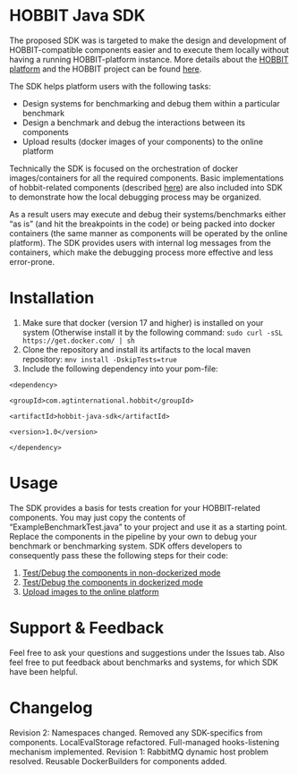 # HOBBIT Java SDK
The proposed SDK was is targeted to make the design and development of HOBBIT-compatible components easier and to execute them locally without having a running HOBBIT-platform instance. More details about the [HOBBIT platform](https://github.com/hobbit-project/platform) and the HOBBIT project can be found [here](https://project-hobbit.eu/). 

The SDK helps platform users with the following tasks:
* Design systems for benchmarking and debug them within a particular benchmark
* Design a benchmark and debug the interactions between its components
* Upload results (docker images of your components) to the online platform

Technically the SDK is focused on the orchestration of docker images/containers for all the required components. Basic implementations of hobbit-related components (described [here](https://github.com/hobbit-project/platform/wiki/Develop-a-component-in-Java)) are also included into SDK to demonstrate how the local debugging process may be organized. 

As a result users may execute and debug their systems/benchmarks either “as is” (and hit the breakpoints in the code) or being packed into docker containers (the same manner as components will be operated by the online platform). The SDK provides users with internal log messages from the containers, which make the debugging process more effective and less error-prone. 

# Installation
1) Make sure that docker (version 17 and higher) is installed on your system 
(Otherwise install it by the following command: `sudo curl -sSL https://get.docker.com/ | sh`
2) Clone the repository and install its artifacts to the local maven repository:
`mnv install -DskipTests=true`
3) Include the following dependency into your pom-file:

`<dependency>`

`<groupId>com.agtinternational.hobbit</groupId>`

`<artifactId>hobbit-java-sdk</artifactId>`

`<version>1.0</version>`

`</dependency>`

# Usage
The SDK provides a basis for tests creation for your HOBBIT-related components. You may just copy the contents of “ExampleBenchmarkTest.java” to your project and use it as a starting point. Replace the components in the pipeline by your own to debug your benchmark or benchmarking system.  SDK offers developers to consequently pass these the following steps for their code:
1. [Test/Debug the components in non-dockerized mode](https://github.com/hobbit-project/java-sdk/wiki/Test-the-components-in-non-dockerized-mode)
1. [Test/Debug the components in dockerized mode](https://github.com/hobbit-project/java-sdk/wiki/Test-the-components-in-non-dockerized-mode)
1. [Upload images to the online platform](https://github.com/hobbit-project/java-sdk/wiki/Upload-images-to-the-platform)

# Support & Feedback
Feel free to ask your questions and suggestions under the Issues tab. 
Also feel free to put feedback about benchmarks and systems, for which SDK have been helpful.

# Changelog
Revision 2: Namespaces changed. Removed any SDK-specifics from components. LocalEvalStorage refactored. Full-managed hooks-listening mechanism implemented. 
Revision 1: RabbitMQ dynamic host problem resolved. Reusable DockerBuilders for components added.
